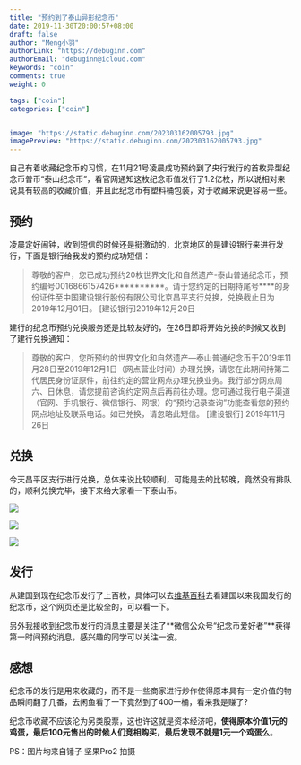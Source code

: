 ```yaml
---
title: "预约到了泰山异形纪念币"
date: 2019-11-30T20:00:57+08:00
draft: false
author: "Meng小羽"
authorLink: "https://debuginn.com"
authorEmail: "debuginn@icloud.com"
keywords: "coin"
comments: true
weight: 0

tags: ["coin"]
categories: ["coin"]


image: "https://static.debuginn.com/202303162005793.jpg"
imagePreview: "https://static.debuginn.com/202303162005793.jpg"
---
```


自己有着收藏纪念币的习惯，在11月21号凌晨成功预约到了央行发行的首枚异型纪念币普币“泰山纪念币”，看官网通知这枚纪念币值发行了1.2亿枚，所以说相对来说具有较高的收藏价值，并且此纪念币有塑料桶包装，对于收藏来说更容易一些。

## 预约

凌晨定好闹钟，收到短信的时候还是挺激动的，北京地区的是建设银行来进行发行，下面是银行给我发的预约成功短信：

> 尊敬的客户，您已成功预约20枚世界文化和自然遗产-泰山普通纪念币，预约编号0016866157426**********。请于您约定的日期持尾号****的身份证件至中国建设银行股份有限公司北京昌平支行兑换，兑换截止日为2019年12月01日。
> [建设银行]2019年12月20日

建行的纪念币预约兑换服务还是比较友好的，在26日即将开始兑换的时候又收到了建行兑换通知：

> 尊敬的客户，您所预约的世界文化和自然遗产—泰山普通纪念币于2019年11月28日至2019年12月1日（网点营业时间）办理兑换，请您在此期间持第二代居民身份证原件，前往约定的营业网点办理兑换业务。我行部分网点周六、日休息，请您提前咨询约定网点后再前往办理。您可通过我行电子渠道（官网、手机银行、微信银行、网银）的“预约记录查询”功能查看您的预约网点地址及联系电话。如已兑换，请忽略此短信。
> [建设银行] 2019年11月26日

## 兑换

今天昌平区支行进行兑换，总体来说比较顺利，可能是去的比较晚，竟然没有排队的，顺利兑换完毕，接下来给大家看一下泰山币。

![](https://static.debuginn.com/202303162007928.jpg)

![](https://static.debuginn.com/202303162007374.jpg)

![](https://static.debuginn.com/202303162007381.jpg)

## 发行

从建国到现在纪念币发行了上百枚，具体可以去[维基百科](https://zh.wikipedia.org/wiki/%E4%B8%AD%E5%8D%8E%E4%BA%BA%E6%B0%91%E5%85%B1%E5%92%8C%E5%9B%BD%E6%B5%81%E9%80%9A%E7%BA%AA%E5%BF%B5%E5%B8%81)去看建国以来我国发行的纪念币，这个网页还是比较全的，可以看一下。

另外我接收到纪念币发行的消息主要是关注了**微信公众号“纪念币爱好者”**获得第一时间预约消息，感兴趣的同学可以关注一波。

## 感想

纪念币的发行是用来收藏的，而不是一些商家进行炒作使得原本具有一定价值的物品瞬间翻了几番，去闲鱼看了一下竟然到了400一桶，看来我是赚了?

纪念币收藏不应该沦为另类股票，这也许这就是资本经济吧，**使得原本价值1元的鸡蛋，最后100元售出的时候人们竞相购买，最后发现不就是1元一个鸡蛋么**。

PS：图片均来自锤子 坚果Pro2 拍摄